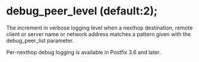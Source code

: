 # debug_peer_level (default:2); 

 The increment in verbose logging level when a nexthop destination,
remote client or server name or network address matches a pattern
given with the debug_peer_list parameter. 

 Per-nexthop debug logging is available in Postfix 3.6 and later. 


